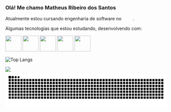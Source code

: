 ### Olá! Me chamo Matheus Ribeiro dos Santos

Atualmente estou cursando engenharia de software no <a href="https://www.inteli.edu.br/" style="text-decoration: none; color: white;">Inteli</a>.

Algumas tecnologias que estou estudando, desenvolvendo com:



<img src="https://cdn.jsdelivr.net/gh/devicons/devicon/icons/nodejs/nodejs-original.svg" height="50vh" width="50vh"/> <img src="https://cdn.jsdelivr.net/gh/devicons/devicon/icons/c/c-original.svg" height="50vh" width="50vh"/> <img src="https://cdn.jsdelivr.net/gh/devicons/devicon/icons/python/python-original.svg" height="50vh" width="50vh"/> <img src="https://cdn.jsdelivr.net/gh/devicons/devicon/icons/javascript/javascript-original.svg" height="50vh" width="50vh"/> <img src="https://cdn.jsdelivr.net/gh/devicons/devicon/icons/ubuntu/ubuntu-plain-wordmark.svg" height="50vh" width="50vh"/>
          

![Top Langs](https://github-readme-stats.vercel.app/api/top-langs/?username=omatheu&layout=compact)


<a href="https://www.linkedin.com/in/omatheusrsantos/" img="https://www.linkedin.com/in/omatheusrsantos/"> <a/>

<img src="https://img.shields.io/badge/LinkedIn-0077B5?style=for-the-badge&logo=linkedin&logoColor=white" href="https://www.linkedin.com/in/omatheusrsantos/" />


<picture>
  <source media="(prefers-color-scheme: dark)" srcset="https://raw.githubusercontent.com/omatheu/omatheu/output/github-contribution-grid-snake-dark.svg">
  <source media="(prefers-color-scheme: light)" srcset="https://raw.githubusercontent.com/omatheu/omatheu/output/github-contribution-grid-snake.svg">
  <img alt="github contribution grid snake animation" src="https://raw.githubusercontent.com/omatheu/omatheu/output/github-contribution-grid-snake.svg">
</picture>
